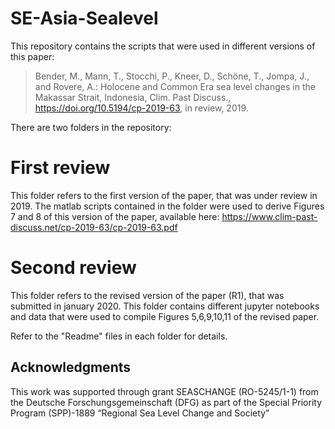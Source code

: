 # SE-Asia-Sealevel
This repository contains the scripts that were used in different versions of this paper:
> Bender, M., Mann, T., Stocchi, P., Kneer, D., Schöne, T., Jompa, J., and Rovere, A.: Holocene and Common Era sea level changes in the Makassar Strait, Indonesia, Clim. Past Discuss., https://doi.org/10.5194/cp-2019-63, in review, 2019.

There are two folders in the repository:
# First review
This folder refers to the first version of the paper, that was under review in 2019. The matlab scripts contained in the folder were used to derive Figures 7 and 8 of this version of the paper, available here: https://www.clim-past-discuss.net/cp-2019-63/cp-2019-63.pdf

# Second review
This folder refers to the revised version of the paper (R1), that was submitted in january 2020. This folder contains different jupyter notebooks and data that were used to compile Figures 5,6,9,10,11 of the revised paper. 

Refer to the "Readme" files in each folder for details.

## Acknowledgments
This work was supported through grant SEASCHANGE (RO-5245/1-1) from the Deutsche Forschungsgemeinschaft (DFG) as part of the Special Priority Program (SPP)-1889 “Regional Sea Level Change and Society”
